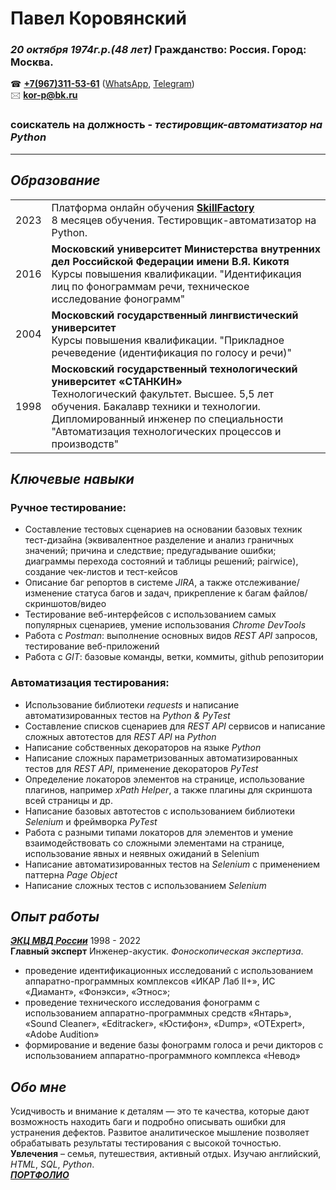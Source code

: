 # Павел Коровянский

### *20 октября 1974г.р.(48 лет)* Гражданство: Россия. Город: Москва.
 ☎ **[+7(967)311-53-61](//tel:+79673115361)** ([WhatsApp](https://wa.me/+79673115361), [Telegram](https://t.me/+79673115361))  
 🖂 **[kor-p@bk.ru](mailto:kor-p@bk.ru)** 
 
### соискатель на должность - _**тестировщик-автоматизатор на Python**_
 

-----

## _Образование_
<table>
<tr><td>2023</td><td>Платформа онлайн обучения <b><a href="https://lms.skillfactory.ru/courses/course-v1:Skillfactory+QAP+18JUNE2020/course/">SkillFactory</a></b><br> 8 месяцев обучения. Тестировщик-автоматизатор на Python.</td></tr>
<tr><td>2016</td><td><b>Московский университет Министерства внутренних дел Российской Федерации имени В.Я. Кикотя</b><br> Курсы повышения квалификации. "Идентификация лиц по фонограммам речи, техническое исследование фонограмм"</td></tr>
<tr><td>2004</td><td><b>Московский государственный лингвистический университет</b><br> Курсы повышения квалификации. "Прикладное речеведение (идентификация по голосу и речи)"</td></tr>
<tr><td>1998</td><td><b>Московский государственный технологический университет «СТАНКИН»</b><br> Технологический факультет. Высшее. 5,5 лет обучения. Бакалавр техники и технологии. Дипломированный инженер по специальности "Автоматизация технологических процессов и производств"</td></tr>
</table>

## _Ключевые навыки_
### Ручное тестирование:
- Составление тестовых сценариев на основании базовых техник тест-дизайна (эквивалентное разделение и анализ граничных значений; причина и следствие; предугадывание ошибки; диаграммы перехода состояний и таблицы решений; pairwice), создание чек-листов и тест-кейсов  
- Описание баг репортов в системе _JIRA_, а также отслеживание/изменение статуса багов и задач, прикрепление к багам файлов/скриншотов/видео  
- Тестирование веб-интерфейсов с использованием самых популярных сценариев, умение использования _Chrome DevTools_  
- Работа с _Postman_: выполнение основных видов _REST API_ запросов, тестирование веб-приложений  
- Работа с _GIT_: базовые команды, ветки, коммиты, github репозитории  

### Автоматизация тестирования:
- Использование библиотеки _requests_ и написание автоматизированных тестов на _Python & PyTest_  
- Составление списков сценариев для _REST API_ сервисов и написание сложных автотестов для _REST API_ на _Python_  
- Написание собственных декораторов на языке _Python_  
- Написание сложных параметризованных автоматизированных тестов для _REST API_, применение декораторов _PyTest_  
- Определение локаторов элементов на странице, использование плагинов, например _xPath Helper_, а также плагины для скриншота всей страницы и др.  
- Написание базовых автотестов с использованием библиотеки _Selenium_ и фреймворка _PyTest_  
- Работа с разными типами локаторов для элементов и умение взаимодействовать со сложными элементами на странице, использование явных и неявных ожиданий в Selenium  
- Написание автоматизированных тестов на _Selenium_ с применением паттерна _Page Object_  
- Написание сложных тестов с использованием _Selenium_  

## _Опыт работы_
_**[ЭКЦ МВД России](https://xn--b1aew.xn--p1ai/mvd/structure1/Centri/JEkspertno_kriminalisticheskij_centr)**_  1998 - 2022  
**Главный эксперт** Инженер-акустик. _Фоноскопическая экспертиза_.  
- проведение идентификационных исследований с использованием аппаратно-программных комплексов «ИКАР Лаб II+», ИС «Диамант», «Фонэкси», «Этнос»;  
- проведение технического исследования фонограмм с использованием аппаратно-программных средств «Янтарь», «Sound Cleaner», «Editracker», «Юстифон», «Dump», «OTExpert», «Adobe Audition»  
- формирование и ведение базы фонограмм голоса и речи дикторов с использованием аппаратно-программного комплекса «Невод»

## _Обо мне_
Усидчивость и внимание к деталям — это те качества, которые дают возможность находить баги и подробно описывать ошибки для устранения дефектов. Развитое аналитическое мышление позволяет обрабатывать результаты тестирования с высокой точностью.  
**Увлечения** – семья, путешествия, активный отдых. Изучаю английский, _HTML_, _SQL_, _Python_.  
_**[ПОРТФОЛИО](https://stepik.org/users/477587368)**_
